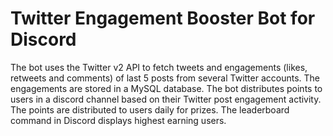 # Twitter Engagement Booster Bot for Discord

The bot uses the Twitter v2 API to fetch tweets and engagements (likes, retweets and comments) of last 5 posts from several Twitter accounts. The engagements are stored in a MySQL database. The bot distributes points to users in a discord channel based on their Twitter post engagement activity. The points are distributed to users daily for prizes. The leaderboard command in Discord displays highest earning users.